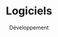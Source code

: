 ---
layout: service
title: "Logiciels"
subtitle: "Développement"
lang: fr
ref: Software Development
img: computer.png
description: Gvero's Pintokyo Games développe et gère des applications informatiques ainsi que des outils logiciels selon les besoins de nos clients. Dans les institutions telles que <a href="https://www.msf.org">Médecins Sans Frontières</a> et <a href="https://www.credit-suisse.com">Credit Suisse</a>, nous avons développé des applications informatiques, en utilisant les technologies modernes telles que <a href="http://spring.io/projects/spring-boot">Spring Boot</a>, <a href="https://reactjs.org">React</a>, <a href="https://jekyllrb.com">Jekyll</a>, <a href="https://www.oracle.com/database/">Oracle DB</a> et <a href="https://www.microsoft.com/en-us/sql-server/sql-server-2019">MS SQL</a>. Au cours de la recherche universitaire à <a href="https://www.epfl.ch">l'EPFL</a>, nous avons également mis en oeuvre des outils d'aide au développement et aux tests de logiciels. En outre, nous avons participé aux différents projets au cours desquels nous avons transformé et analysé des données.<br/><br/>Pour des conseils et plus d'informations, n'hésitez pas à nous contacter.
---